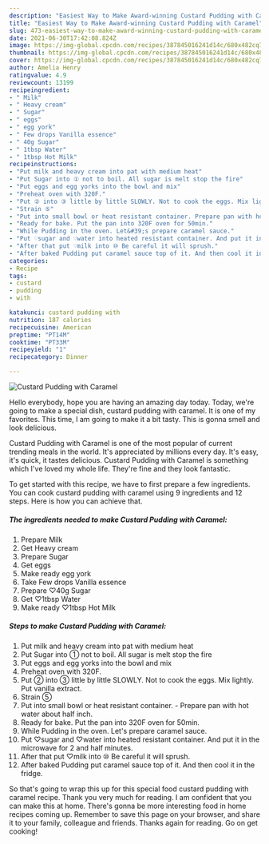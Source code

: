 ```yaml
---
description: "Easiest Way to Make Award-winning Custard Pudding with Caramel"
title: "Easiest Way to Make Award-winning Custard Pudding with Caramel"
slug: 473-easiest-way-to-make-award-winning-custard-pudding-with-caramel
date: 2021-06-30T17:42:08.824Z
image: https://img-global.cpcdn.com/recipes/387845016241d14c/680x482cq70/custard-pudding-with-caramel-recipe-main-photo.jpg
thumbnail: https://img-global.cpcdn.com/recipes/387845016241d14c/680x482cq70/custard-pudding-with-caramel-recipe-main-photo.jpg
cover: https://img-global.cpcdn.com/recipes/387845016241d14c/680x482cq70/custard-pudding-with-caramel-recipe-main-photo.jpg
author: Amelia Henry
ratingvalue: 4.9
reviewcount: 13199
recipeingredient:
- " Milk"
- " Heavy cream"
- " Sugar"
- " eggs"
- " egg york"
- " Few drops Vanilla essence"
- " 40g Sugar"
- " 1tbsp Water"
- " 1tbsp Hot Milk"
recipeinstructions:
- "Put milk and heavy cream into pat with medium heat"
- "Put Sugar into ① not to boil. All sugar is melt stop the fire"
- "Put eggs and egg yorks into the bowl and mix"
- "Preheat oven with 320F."
- "Put ② into ③ little by little SLOWLY. Not to cook the eggs. Mix lightly. Put vanilla extract."
- "Strain ⑤"
- "Put into small bowl or heat resistant container. Prepare pan with hot water about half inch."
- "Ready for bake. Put the pan into 320F oven for 50min."
- "While Pudding in the oven. Let&#39;s prepare caramel sauce."
- "Put ♡sugar and ♡water into heated resistant container. And put it in the microwave for 2 and half minutes."
- "After that put ♡milk into ⑩ Be careful it will sprush."
- "After baked Pudding put caramel sauce top of it. And then cool it in the fridge."
categories:
- Recipe
tags:
- custard
- pudding
- with

katakunci: custard pudding with 
nutrition: 187 calories
recipecuisine: American
preptime: "PT14M"
cooktime: "PT33M"
recipeyield: "1"
recipecategory: Dinner

---
```



![Custard Pudding with Caramel](https://img-global.cpcdn.com/recipes/387845016241d14c/680x482cq70/custard-pudding-with-caramel-recipe-main-photo.jpg)

Hello everybody, hope you are having an amazing day today. Today, we're going to make a special dish, custard pudding with caramel. It is one of my favorites. This time, I am going to make it a bit tasty. This is gonna smell and look delicious.

Custard Pudding with Caramel is one of the most popular of current trending meals in the world. It's appreciated by millions every day. It's easy, it's quick, it tastes delicious. Custard Pudding with Caramel is something which I've loved my whole life. They're fine and they look fantastic.




To get started with this recipe, we have to first prepare a few ingredients. You can cook custard pudding with caramel using 9 ingredients and 12 steps. Here is how you can achieve that.

<!--inarticleads1-->

##### The ingredients needed to make Custard Pudding with Caramel:

1. Prepare  Milk
1. Get  Heavy cream
1. Prepare  Sugar
1. Get  eggs
1. Make ready  egg york
1. Take  Few drops Vanilla essence
1. Prepare  ♡40g Sugar
1. Get  ♡1tbsp Water
1. Make ready  ♡1tbsp Hot Milk




<!--inarticleads2-->

##### Steps to make Custard Pudding with Caramel:

1. Put milk and heavy cream into pat with medium heat
1. Put Sugar into ① not to boil. All sugar is melt stop the fire
1. Put eggs and egg yorks into the bowl and mix
1. Preheat oven with 320F.
1. Put ② into ③ little by little SLOWLY. Not to cook the eggs. Mix lightly. Put vanilla extract.
1. Strain ⑤
1. Put into small bowl or heat resistant container. - Prepare pan with hot water about half inch.
1. Ready for bake. Put the pan into 320F oven for 50min.
1. While Pudding in the oven. Let&#39;s prepare caramel sauce.
1. Put ♡sugar and ♡water into heated resistant container. And put it in the microwave for 2 and half minutes.
1. After that put ♡milk into ⑩ Be careful it will sprush.
1. After baked Pudding put caramel sauce top of it. And then cool it in the fridge.




So that's going to wrap this up for this special food custard pudding with caramel recipe. Thank you very much for reading. I am confident that you can make this at home. There's gonna be more interesting food in home recipes coming up. Remember to save this page on your browser, and share it to your family, colleague and friends. Thanks again for reading. Go on get cooking!
